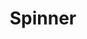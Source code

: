 ---
templateKey: blog-post
featuredpost: false
featuredimage: /assets/Spinner.png
title: Spinner
description: Fishing Tackle
testfield: 1372
---